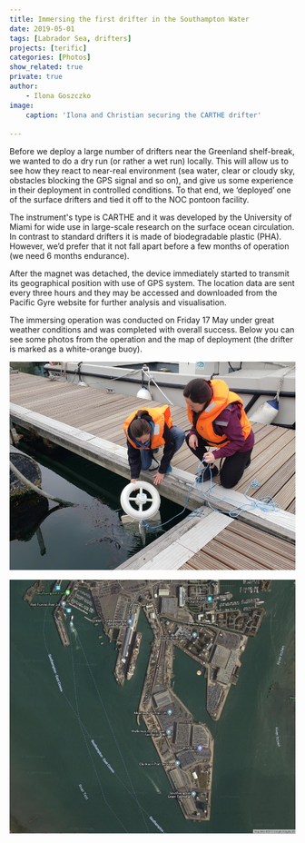 ```yaml
---
title: Immersing the first drifter in the Southampton Water
date: 2019-05-01
tags: [Labrador Sea, drifters]
projects: [terific]
categories: [Photos]
show_related: true
private: true
author: 
    - Ilona Goszczko
image:
    caption: 'Ilona and Christian securing the CARTHE drifter'
    
---
```

Before we deploy a large number of drifters near the Greenland shelf-break, we wanted to do a dry run (or rather a wet run) locally. This will allow us to see how they react to near-real environment (sea water, clear or cloudy sky, obstacles blocking the GPS signal and so on), and give us some experience in their deployment in controlled conditions. To that end, we ‘deployed’ one of the surface drifters and tied it off to the NOC pontoon facility.
 
The instrument's type is CARTHE and it was developed by the University of Miami for wide use in large-scale research on the surface ocean circulation.  In contrast to standard drifters it is made of biodegradable plastic (PHA). However, we’d prefer that it not fall apart before a few months of operation (we need 6 months endurance).
 
After the magnet was detached, the device immediately started to transmit its geographical position with use of GPS system. The location data are sent every three hours and they may be accessed and downloaded from the Pacific Gyre website for further analysis and visualisation.
 
The immersing operation was conducted on Friday 17 May under great weather conditions and was completed with overall success. Below you can see some photos from the operation and the map of deployment (the drifter is marked as a white-orange buoy).

![Lowering the drifter off the dock](featured2.png)

![Drifter location](featured3.png)